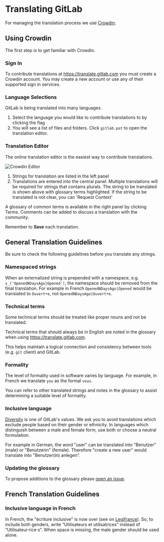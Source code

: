 # Translating GitLab

For managing the translation process we use [Crowdin](https://crowdin.com).

## Using Crowdin

The first step is to get familiar with Crowdin.

### Sign In

To contribute translations at <https://translate.gitlab.com>
you must create a Crowdin account.
You may create a new account or use any of their supported sign in services.

### Language Selections

GitLab is being translated into many languages.

1. Select the language you would like to contribute translations to by clicking the flag
1. You will see a list of files and folders.
  Click `gitlab.pot` to open the translation editor.

### Translation Editor

The online translation editor is the easiest way to contribute translations.

![Crowdin Editor](img/crowdin-editor.png)

1. Strings for translation are listed in the left panel
1. Translations are entered into the central panel.
  Multiple translations will be required for strings that contains plurals.
  The string to be translated is shown above with glossary terms highlighted.
  If the string to be translated is not clear, you can 'Request Context'

A glossary of common terms is available in the right panel by clicking Terms.
Comments can be added to discuss a translation with the community.

Remember to **Save** each translation.

## General Translation Guidelines

Be sure to check the following guidelines before you translate any strings.

### Namespaced strings

When an externalized string is prepended with a namespace, e.g.
`s_('OpenedNDaysAgo|Opened')`, the namespace should be removed from the final
translation.
For example in French `OpenedNDaysAgo|Opened` would be translated to
`Ouvert•e`, not `OpenedNDaysAgo|Ouvert•e`.

### Technical terms

Some technical terms should be treated like proper nouns and not be translated.

Technical terms that should always be in English are noted in the glossary when
using <https://translate.gitlab.com>.

This helps maintain a logical connection and consistency between tools (e.g.
`git` client) and GitLab.

### Formality

The level of formality used in software varies by language.
For example, in French we translate `you` as the formal `vous`.

You can refer to other translated strings and notes in the glossary to assist
determining a suitable level of formality.

### Inclusive language

[Diversity] is one of GitLab's values.
We ask you to avoid translations which exclude people based on their gender or
ethnicity.
In languages which distinguish between a male and female form, use both or
choose a neutral formulation.

For example in German, the word "user" can be translated into "Benutzer" (male) or "Benutzerin" (female).
Therefore "create a new user" would translate into "Benutzer(in) anlegen".

[Diversity]: https://about.gitlab.com/handbook/values/#diversity

### Updating the glossary

To propose additions to the glossary please
[open an issue](https://gitlab.com/gitlab-org/gitlab/issues?scope=all&utf8=✓&state=all&label_name[]=Category%3AInternationalization).

## French Translation Guidelines

### Inclusive language in French

In French, the "écriture inclusive" is now over (see on [Legifrance](https://www.legifrance.gouv.fr/affichTexte.do?cidTexte=JORFTEXT000036068906&categorieLien=id)).
So, to include both genders, write “Utilisateurs et utilisatrices” instead of “Utilisateur·rice·s”.
When space is missing, the male gender should be used alone.

